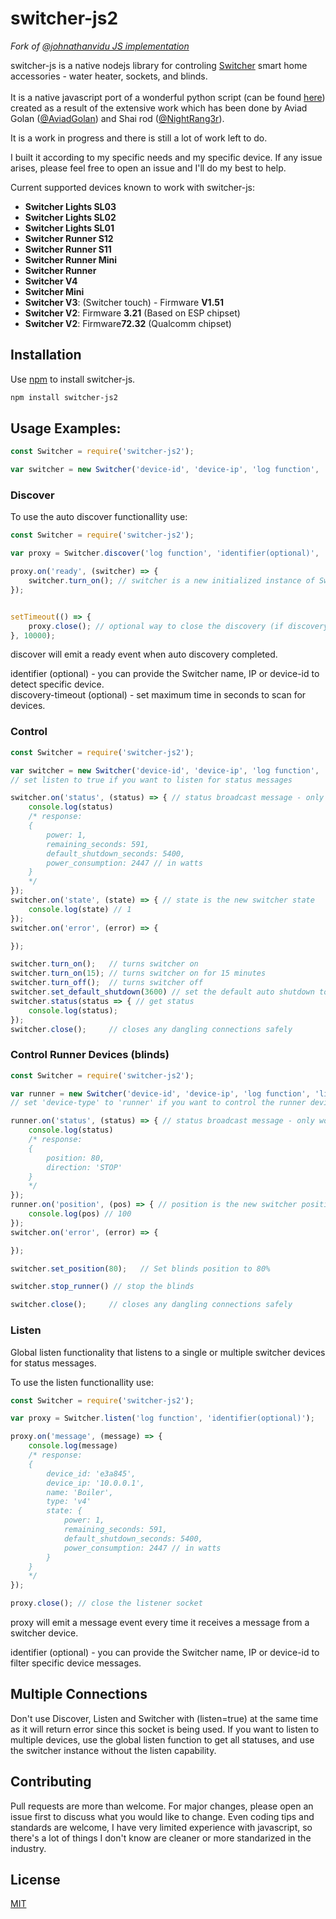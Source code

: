 # switcher-js2

*Fork of [@johnathanvidu JS implementation](https://github.com/johnathanvidu/switcher-js)*

switcher-js is a native nodejs library for controling [Switcher](https://switcher.co.il/)  smart home accessories - water heater, sockets, and blinds.<br/><br/>
It is a native javascript port of a wonderful python script (can be found [here](https://github.com/NightRang3r/Switcher-V2-Python)) created as a result of the extensive work which has been done by Aviad Golan ([@AviadGolan](https://twitter.com/AviadGolan)) and Shai rod ([@NightRang3r](https://twitter.com/NightRang3r)).

It is a work in progress and there is still a lot of work left to do.

I built it according to my specific needs and my specific device. If any issue arises, please feel free to open an issue and I'll do my best to help.

Current supported devices known to work with switcher-js:

- **Switcher Lights SL03**
- **Switcher Lights SL02**
- **Switcher Lights SL01**
- **Switcher Runner S12**
- **Switcher Runner S11**
- **Switcher Runner Mini**
- **Switcher Runner**
- **Switcher V4**
- **Switcher Mini**
- **Switcher V3**: (Switcher touch) - Firmware **V1.51**
- **Switcher V2**: Firmware **3.21** (Based on ESP chipset) 
- **Switcher V2**: Firmware**72.32** (Qualcomm chipset)

## Installation
Use [npm](https://www.npmjs.com/) to install switcher-js.
```bash
npm install switcher-js2
```

## Usage Examples:
```javascript
const Switcher = require('switcher-js2');

var switcher = new Switcher('device-id', 'device-ip', 'log function', 'listen(boolean)', 'device-type');
```

### Discover

To use the auto discover functionallity use: 
```javascript
const Switcher = require('switcher-js2');

var proxy = Switcher.discover('log function', 'identifier(optional)', 'discovery-timeout(optional)');

proxy.on('ready', (switcher) => {
    switcher.turn_on(); // switcher is a new initialized instance of Switcher class
});


setTimeout(() => {
    proxy.close(); // optional way to close the discovery (if discovery-timeout is not set)
}, 10000);

```

discover will emit a ready event when auto discovery completed.

identifier (optional) - you can provide the Switcher name, IP or device-id to detect specific device.<br/>
discovery-timeout (optional) - set maximum time in seconds to scan for devices.


### Control

```javascript
const Switcher = require('switcher-js2');

var switcher = new Switcher('device-id', 'device-ip', 'log function', 'listen', 'device-type'); 
// set listen to true if you want to listen for status messages

switcher.on('status', (status) => { // status broadcast message - only works when listen=true
    console.log(status)
    /* response:
    {
        power: 1,
        remaining_seconds: 591,
        default_shutdown_seconds: 5400,
        power_consumption: 2447 // in watts
    }
    */
});
switcher.on('state', (state) => { // state is the new switcher state
    console.log(state) // 1
});
switcher.on('error', (error) => {

});

switcher.turn_on();   // turns switcher on
switcher.turn_on(15); // turns switcher on for 15 minutes
switcher.turn_off();  // turns switcher off
switcher.set_default_shutdown(3600) // set the default auto shutdown to 1 hour (must be between 3600 and 86340)
switcher.status(status => { // get status
    console.log(status);
});
switcher.close();     // closes any dangling connections safely
```

### Control Runner Devices (blinds)

```javascript
const Switcher = require('switcher-js2');

var runner = new Switcher('device-id', 'device-ip', 'log function', 'listen', 'runner'); 
// set 'device-type' to 'runner' if you want to control the runner devices

runner.on('status', (status) => { // status broadcast message - only works when listen=true
    console.log(status)
    /* response:
    {
        position: 80,
        direction: 'STOP'
    }
    */
});
runner.on('position', (pos) => { // position is the new switcher position
    console.log(pos) // 100
});
switcher.on('error', (error) => {

});

switcher.set_position(80);   // Set blinds position to 80%

switcher.stop_runner() // stop the blinds

switcher.close();     // closes any dangling connections safely
```

### Listen

Global listen functionality that listens to a single or multiple switcher devices for status messages.

To use the listen functionallity use: 
```javascript
const Switcher = require('switcher-js2');

var proxy = Switcher.listen('log function', 'identifier(optional)');

proxy.on('message', (message) => {
    console.log(message)
    /* response:
    {
        device_id: 'e3a845',
        device_ip: '10.0.0.1',
        name: 'Boiler',
        type: 'v4'
        state: {
            power: 1,
            remaining_seconds: 591,
            default_shutdown_seconds: 5400,
            power_consumption: 2447 // in watts
        }
    }
    */
});

proxy.close(); // close the listener socket

```

proxy will emit a message event every time it receives a message from a switcher device.

identifier (optional) - you can provide the Switcher name, IP or device-id to filter specific device messages.

## Multiple Connections

Don't use Discover, Listen and Switcher with (listen=true) at the same time as it will return error since this socket is being used.
If you want to listen to multiple devices, use the global listen function to get all statuses, and use the switcher instance without the listen capability.

## Contributing
Pull requests are more than welcome. For major changes, please open an issue first to discuss what you would like to change.
Even coding tips and standards are welcome, I have very limited experience with javascript, so there's a lot of things I don't know are cleaner or more standarized in the industry.

## License
[MIT](https://choosealicense.com/licenses/mit/)